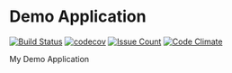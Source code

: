 Demo Application
====

[![Build Status](https://travis-ci.org/klorofil/klorofil.svg?branch=master)](https://travis-ci.org/klorofil/klorofil)
[![codecov](https://codecov.io/gh/klorofil/klorofil/branch/master/graph/badge.svg)](https://codecov.io/gh/klorofil/klorofil)
[![Issue Count](https://codeclimate.com/github/klorofil/klorofil/badges/issue_count.svg)](https://codeclimate.com/github/klorofil/klorofil)
[![Code Climate](https://codeclimate.com/github/klorofil/klorofil/badges/gpa.svg)](https://codeclimate.com/github/klorofil/klorofil)


My Demo Application
